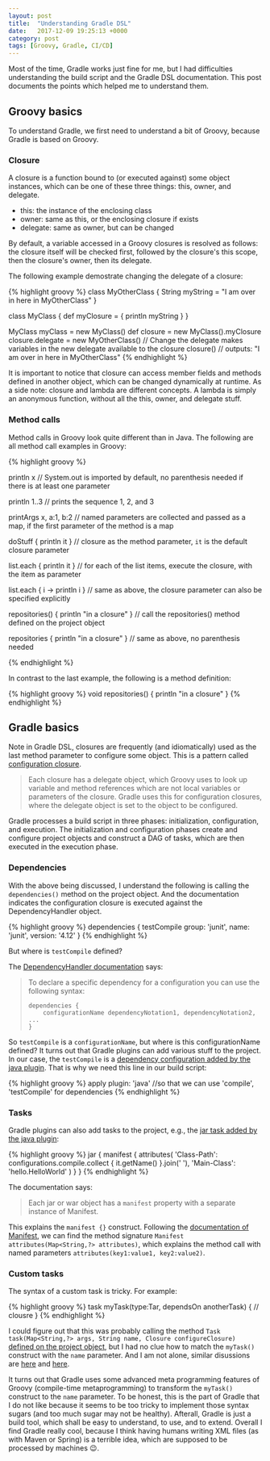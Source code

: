 ```yaml
---
layout: post
title:  "Understanding Gradle DSL"
date:   2017-12-09 19:25:13 +0000
category: post
tags: [Groovy, Gradle, CI/CD]
---
```


Most of the time, Gradle works just fine for me, but I had difficulties
understanding the build script and the Gradle DSL documentation. This post
documents the points which helped me to understand them.

## Groovy basics 
To understand Gradle, we first need to understand a bit of Groovy, because Gradle is based on Groovy.

### Closure

A closure is a function bound to (or executed against) some object instances,
which can be one of these three things: this, owner, and delegate.

- this: the instance of the enclosing class
- owner: same as this, or the enclosing closure if exists
- delegate: same as owner, but can be changed

By default, a variable accessed in a Groovy closures is resolved as follows:
the closure itself will be checked first, followed by the closure's this scope,
then the closure's owner, then its delegate.

The following example demostrate changing the delegate of a closure:

{% highlight groovy %}
class MyOtherClass {
    String myString = "I am over in here in MyOtherClass"
}

class MyClass {
    def myClosure = {
        println myString
    }
}

MyClass myClass = new MyClass()
def closure = new MyClass().myClosure
closure.delegate = new MyOtherClass() // Change the delegate makes variables in the new delegate available to the closure
closure()   // outputs: "I am over in here in MyOtherClass"
{% endhighlight %}

It is important to notice that closure can access member fields and methods defined in another object, which can be changed dynamically at runtime.
As a side note: closure and lambda are different concepts. A lambda is simply an anonymous function, without all the this, owner, and delegate stuff.

### Method calls

Method calls in Groovy look quite different than in Java. The following are all method call examples in Groovy:

{% highlight groovy %}

println x // System.out is imported by default, no parenthesis needed if there is at least one parameter

println 1..3 // prints the sequence 1, 2, and 3

printArgs x, a:1, b:2 // named parameters are collected and passed as a map, if the first parameter of the method is a map

doStuff { println it } // closure as the method parameter, `it` is the default closure parameter

list.each { println it } // for each of the list items, execute the closure, with the item as parameter

list.each { i -> println i } // same as above, the closure parameter can also be specified explicitly

repositories() { println "in a closure" } // call the repositories() method defined on the project object

repositories { println "in a closure" } // same as above, no parenthesis needed

{% endhighlight %}

In contrast to the last example, the following is a method definition:

{% highlight groovy %}
void repositories() { println "in a closure" }
{% endhighlight %}

## Gradle basics

Note in Gradle DSL, closures are frequently (and idiomatically) used as the
last method parameter to configure some object. This is a pattern called
[configuration closure](https://docs.gradle.org/current/userguide/writing_build_scripts.html#groovy-dsl-basics).

>Each closure has a delegate object, which Groovy uses to look up variable and
method references which are not local variables or parameters of the closure.
Gradle uses this for configuration closures, where the delegate object is set
to the object to be configured.

Gradle processes a build script in three phases: initialization, configuration,
and execution. The initialization and configuration phases create and configure
project objects and construct a DAG of tasks, which are then executed in the
execution phase. 

### Dependencies

With the above being discussed, I understand the following is calling the `dependencies()` method on the project object.
And the documentation indicates the configuration closure is executed against the DependencyHandler object.

{% highlight groovy %}
dependencies {
    testCompile group: 'junit', name: 'junit', version: '4.12'
}
{% endhighlight %}

But where is `testCompile` defined?

The [DependencyHandler documentation](https://docs.gradle.org/current/javadoc/org/gradle/api/artifacts/dsl/DependencyHandler.html) says:

>To declare a specific dependency for a configuration you can use the following syntax:
> 
>     dependencies {
>         configurationName dependencyNotation1, dependencyNotation2, ...
>     }

So `testCompile` is a `configurationName`, but where is this configurationName defined? It turns out that Gradle plugins can add various stuff to the project.
In our case, the `testCompile` is a [dependency configuration added by the java plugin](https://docs.gradle.org/current/userguide/java_plugin.html#sec:java_plugin_and_dependency_management). That is why we need this line in our build script:

{% highlight groovy %}
apply plugin: 'java' //so that we can use 'compile', 'testCompile' for dependencies
{% endhighlight %}

### Tasks

Gradle plugins can also add tasks to the project, e.g., the [jar task added by the java plugin](https://docs.gradle.org/current/userguide/java_plugin.html#sec:jar):

{% highlight groovy %}
jar {
  manifest {
    attributes(
      'Class-Path': configurations.compile.collect { it.getName() }.join(' '),
      'Main-Class': 'hello.HelloWorld'
    )
  }
}
{% endhighlight %}

The documentation says:

>Each jar or war object has a `manifest` property with a separate instance of Manifest.

This explains the `manifest {}` construct. Following the [documentation of
Manifest](https://docs.gradle.org/current/javadoc/org/gradle/api/java/archives/Manifest.html),
we can find the method signature `Manifest attributes(Map<String,?>
attributes)`, which explains the method call with named parameters
`attributes(key1:value1, key2:value2)`.

### Custom tasks

The syntax of a custom task is tricky. For example:

{% highlight groovy %}
task myTask(type:Tar, dependsOn anotherTask) {
    // clousre
}
{% endhighlight %}

I could figure out that this was probably calling the method `Task
task(Map<String,?> args, String name, Closure configureClosure)` [defined on
the project object](https://docs.gradle.org/current/javadoc/org/gradle/api/Project.html#task(java.util.Map,%20java.lang.String,%20groovy.lang.Closure)),
but I had no clue how to match the `myTask()` construct with the `name`
parameter. And I am not alone, similar disussions are
[here](https://discuss.gradle.org/t/how-to-translate-task-keyword-in-dsl-into-groovy-call/7243)
and
[here](https://stackoverflow.com/questions/27584463/understanding-the-groovy-syntax-in-a-gradle-task-definition).

It turns out that Gradle uses some advanced meta programming features of Groovy
(compile-time metaprogramming) to transform the `myTask()` construct to the
`name` parameter. To be honest, this is the part of Gradle that I do not like
because it seems to be too tricky to implement those syntax sugars (and too
much sugar may not be healthy). Afterall, Gradle is just a build tool, which
shall be easy to understand, to use, and to extend. Overall I find Gradle
really cool, because I think having humans writing XML files (as with Maven or
Spring) is a terrible idea, which are supposed to be processed by machines :wink:.
